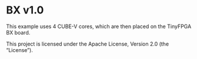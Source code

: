 # BX v1.0

This example uses 4 CUBE-V cores, which are then placed on the TinyFPGA BX board.

This project is licensed under the Apache License, Version 2.0 (the “License”).

